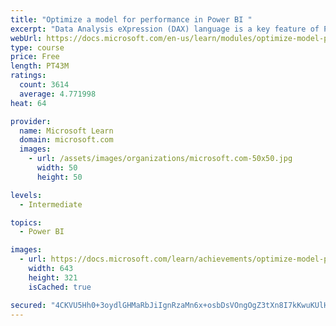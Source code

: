 ```yaml
---
title: "Optimize a model for performance in Power BI "
excerpt: "Data Analysis eXpression (DAX) language is a key feature of Power BI. It is used to create calculated columns, calculated tables, and measures. In this module, you will learn how to use DAX to solve typical analytics problems. You will learn about one of the most popular DAX functions, CALCULATE, and how it can override the default behavior of Power BI."
webUrl: https://docs.microsoft.com/en-us/learn/modules/optimize-model-power-bi/
type: course
price: Free
length: PT43M
ratings:
  count: 3614
  average: 4.771998
heat: 64

provider:
  name: Microsoft Learn
  domain: microsoft.com
  images:
    - url: /assets/images/organizations/microsoft.com-50x50.jpg
      width: 50
      height: 50

levels:
  - Intermediate

topics:
  - Power BI

images:
  - url: https://docs.microsoft.com/learn/achievements/optimize-model-power-bi-social.png
    width: 643
    height: 321
    isCached: true

secured: "4CKVU5Hh0+3oydlGHMaRbJiIgnRzaMn6x+osbDsVOngOgZ3tXn8I7kKwuKUlHgGUktK4CXSFQwqCNQTnsN7fas7HM0ohy9pTA6jNdMk+DQQ26oeofoXJfzBvgs8BEChiIh/dpNaL/fTOf6Hnwr37X9RSO4Y+41P905KDBCJFI+UP+XpsBpwuKZeEPspUoFu7/QqrZqVWideqMgIUKWiJZiQMXnXEnIs2e+U8M4fxf7gBCFqtpOeKPWwt7TJke6zuBpM1DVuVlTtZ/hfhgTIcwCW3BKgI1jboRi9Fvm8UyQ5iA1olvE7nOF+IqvQqaeuFYGBTngsmpxk8jvVm5oWq5Rl9e7eeaoRY7gZriDmwL1eaTyUmFSsMlTCOdgNefmD4bMb2ctLUWr7x8A4N6kl1VpIeYe1gS+Q2exjoEiAW6W4=;vtpvlOTMKkiqxJ2YSa8sfw=="
---
```


